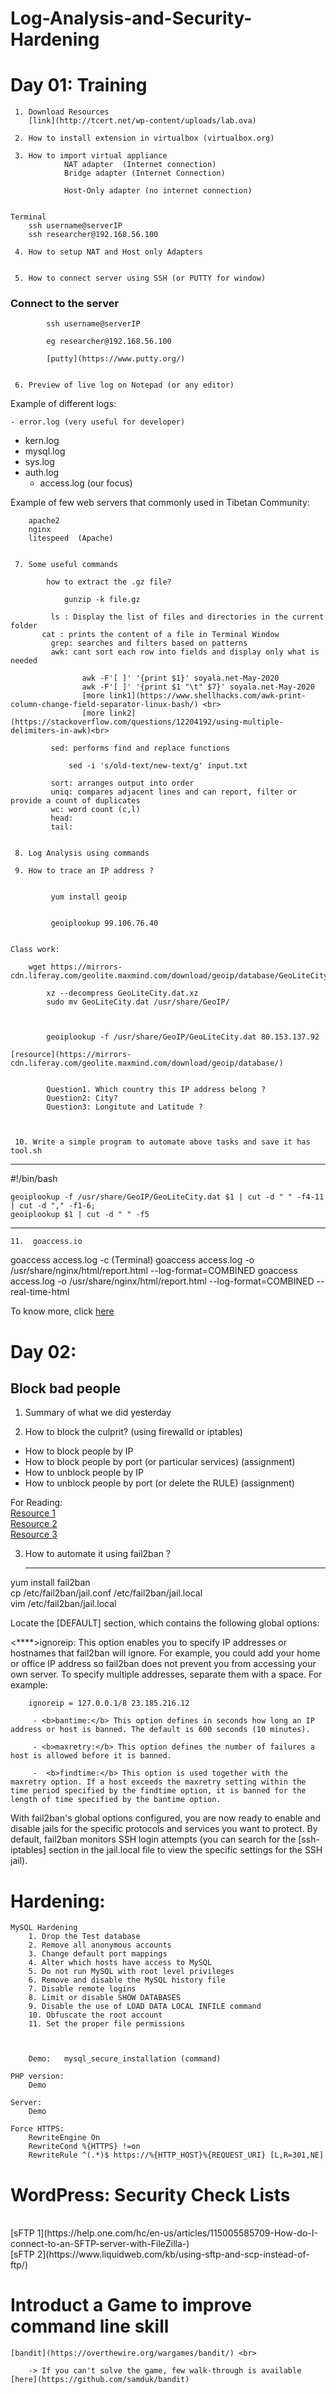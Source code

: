 # Log-Analysis-and-Security-Hardening


# Day 01: Training


	 1. Download Resources  
		[link](http://tcert.net/wp-content/uploads/lab.ova)

	 2. How to install extension in virtualbox (virtualbox.org)

	 3. How to import virtual appliance
				NAT adapter  (Internet connection)
				Bridge adapter (Internet Connection)

				Host-Only adapter (no internet connection)


	Terminal
		ssh username@serverIP
		ssh researcher@192.168.56.100

	 4. How to setup NAT and Host only Adapters


	 5. How to connect server using SSH (or PUTTY for window)


### Connect to the server

			ssh username@serverIP

			eg researcher@192.168.56.100

			[putty](https://www.putty.org/)


	 6. Preview of live log on Notepad (or any editor)

Example of different logs:

	- error.log (very useful for developer)
  - kern.log
  - mysql.log
  - sys.log
  - auth.log  
	-	access.log (our focus)

Example of few web servers that commonly used in Tibetan Community:

		apache2
		nginx
		litespeed  (Apache)  


	 7. Some useful commands

			how to extract the .gz file?

				gunzip -k file.gz   

			 ls : Display the list of files and directories in the current folder
		   cat : prints the content of a file in Terminal Window
			 grep: searches and filters based on patterns
			 awk: cant sort each row into fields and display only what is needed

					awk -F'[ ]' '{print $1}' soyala.net-May-2020
					awk -F'[ ]' '{print $1 "\t" $7}' soyala.net-May-2020
					[more link1](https://www.shellhacks.com/awk-print-column-change-field-separator-linux-bash/) <br>
					[more link2](https://stackoverflow.com/questions/12204192/using-multiple-delimiters-in-awk)<br>

			 sed: performs find and replace functions

				 sed -i 's/old-text/new-text/g' input.txt

			 sort: arranges output into order
			 uniq: compares adjacent lines and can report, filter or provide a count of duplicates
			 wc: word count (c,l)
			 head:
			 tail:


	 8. Log Analysis using commands

	 9. How to trace an IP address ?


			 yum install geoip


		 	 geoiplookup 99.106.76.40


	Class work:    

		wget https://mirrors-cdn.liferay.com/geolite.maxmind.com/download/geoip/database/GeoLiteCity.dat.xz

			xz --decompress GeoLiteCity.dat.xz
			sudo mv GeoLiteCity.dat /usr/share/GeoIP/



			geoiplookup -f /usr/share/GeoIP/GeoLiteCity.dat 80.153.137.92

	[resource](https://mirrors-cdn.liferay.com/geolite.maxmind.com/download/geoip/database/)


			Question1. Which country this IP address belong ?
			Question2: City?
			Question3: Longitute and Latitude ?



	 10. Write a simple program to automate above tasks and save it has tool.sh
***

\#!/bin/bash


	geoiplookup -f /usr/share/GeoIP/GeoLiteCity.dat $1 | cut -d " " -f4-11 | cut -d "," -f1-6;
	geoiplookup $1 | cut -d " " -f5
***

	11.  goaccess.io

goaccess access.log -c (Terminal)
goaccess access.log -o /usr/share/nginx/html/report.html --log-format=COMBINED
goaccess access.log -o /usr/share/nginx/html/report.html --log-format=COMBINED --real-time-html

To know more, click [here](http://goaccess.io/)



# Day 02:

## Block bad people

1. Summary of what we did yesterday

2. How to block the culprit? (using firewalld or iptables)

- How to block people by IP
- How to block people by port (or particular services) (assignment)
- How to unblock people by IP
- How to unblock people by port (or delete the RULE)  (assignment)

For Reading: <br >
	[Resource 1](https://www.hostingswift.com/how-to-block-or-unblock-an-ip-address-on-a-linux-server) <br>
	[Resource 2](https://www.e2enetworks.com/help/knowledge-base/how-to-block-ip-address-on-linux-server/)<br>
	[Resource 3](https://www.cyberciti.biz/faq/how-do-i-block-an-ip-on-my-linux-server/) <br>



3. How to automate it using fail2ban ?

	***

yum install fail2ban <br />
cp /etc/fail2ban/jail.conf /etc/fail2ban/jail.local <br />
vim /etc/fail2ban/jail.local <br />


Locate the [DEFAULT] section, which contains the following global options:

<****>ignoreip: This option enables you to specify IP addresses or hostnames that fail2ban will ignore. For example, you could add your home or office IP address so fail2ban does not prevent you from accessing your own server. To specify multiple addresses, separate them with a space. For example:

	    ignoreip = 127.0.0.1/8 23.185.216.12

		 - <b>bantime:</b> This option defines in seconds how long an IP address or host is banned. The default is 600 seconds (10 minutes).

		 - <b>maxretry:</b> This option defines the number of failures a host is allowed before it is banned.

		 -	<b>findtime:</b> This option is used together with the maxretry option. If a host exceeds the maxretry setting within the time period specified by the findtime option, it is banned for the length of time specified by the bantime option.

With fail2ban's global options configured, you are now ready to enable and disable jails for the specific protocols and services you want to protect. By default, fail2ban monitors SSH login attempts (you can search for the [ssh-iptables] section in the jail.local file to view the specific settings for the SSH jail).







# Hardening:

	MySQL Hardening
		1. Drop the Test database
		2. Remove all anonymous accounts
		3. Change default port mappings
		4. Alter which hosts have access to MySQL
		5. Do not run MySQL with root level privileges
		6. Remove and disable the MySQL history file
		7. Disable remote logins
		8. Limit or disable SHOW DATABASES
		9. Disable the use of LOAD DATA LOCAL INFILE command
		10. Obfuscate the root account
		11. Set the proper file permissions



		Demo:   mysql_secure_installation (command)

	PHP version:
		Demo

	Server:
		Demo

	Force HTTPS:
		RewriteEngine On
		RewriteCond %{HTTPS} !=on
		RewriteRule ^(.*)$ https://%{HTTP_HOST}%{REQUEST_URI} [L,R=301,NE]


# WordPress: Security Check Lists

<br>
	[sFTP 1](https://help.one.com/hc/en-us/articles/115005585709-How-do-I-connect-to-an-SFTP-server-with-FileZilla-) <br>
	[sFTP 2](https://www.liquidweb.com/kb/using-sftp-and-scp-instead-of-ftp/)


# Introduct a Game to improve command line skill

	[bandit](https://overthewire.org/wargames/bandit/) <br>

		-> If you can't solve the game, few walk-through is available [here](https://github.com/samduk/bandit)
